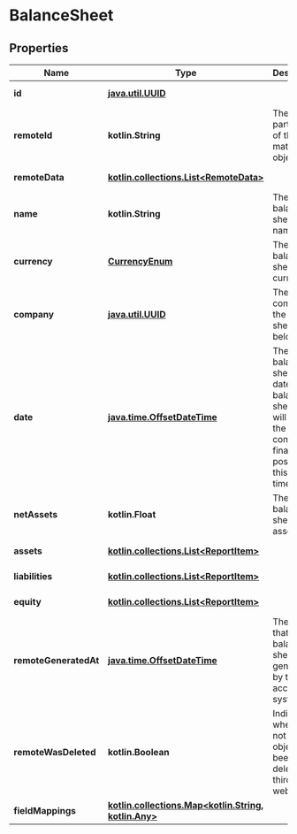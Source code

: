 
# BalanceSheet

## Properties
Name | Type | Description | Notes
------------ | ------------- | ------------- | -------------
**id** | [**java.util.UUID**](java.util.UUID.md) |  |  [optional] [readonly]
**remoteId** | **kotlin.String** | The third-party API ID of the matching object. |  [optional]
**remoteData** | [**kotlin.collections.List&lt;RemoteData&gt;**](RemoteData.md) |  |  [optional] [readonly]
**name** | **kotlin.String** | The balance sheet&#39;s name. |  [optional]
**currency** | [**CurrencyEnum**](CurrencyEnum.md) | The balance sheet&#39;s currency. |  [optional]
**company** | [**java.util.UUID**](java.util.UUID.md) | The company the balance sheet belongs to. |  [optional]
**date** | [**java.time.OffsetDateTime**](java.time.OffsetDateTime.md) | The balance sheet&#39;s date. The balance sheet data will reflect the company&#39;s financial position this point in time. |  [optional]
**netAssets** | **kotlin.Float** | The balance sheet&#39;s net assets. |  [optional]
**assets** | [**kotlin.collections.List&lt;ReportItem&gt;**](ReportItem.md) |  |  [optional] [readonly]
**liabilities** | [**kotlin.collections.List&lt;ReportItem&gt;**](ReportItem.md) |  |  [optional] [readonly]
**equity** | [**kotlin.collections.List&lt;ReportItem&gt;**](ReportItem.md) |  |  [optional] [readonly]
**remoteGeneratedAt** | [**java.time.OffsetDateTime**](java.time.OffsetDateTime.md) | The time that balance sheet was generated by the accounting system. |  [optional]
**remoteWasDeleted** | **kotlin.Boolean** | Indicates whether or not this object has been deleted by third party webhooks. |  [optional] [readonly]
**fieldMappings** | [**kotlin.collections.Map&lt;kotlin.String, kotlin.Any&gt;**](kotlin.Any.md) |  |  [optional] [readonly]



